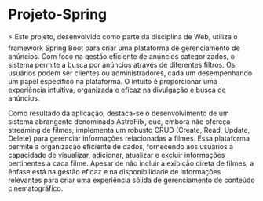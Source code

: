 # Projeto-Spring
⚡ Este projeto, desenvolvido como parte da disciplina de Web, utiliza o framework Spring Boot para criar uma plataforma de gerenciamento de anúncios. Com foco na gestão eficiente de anúncios categorizados, o sistema permite a busca por anúncios através de diferentes filtros. Os usuários podem ser clientes ou administradores, cada um desempenhando um papel específico na plataforma. O intuito é proporcionar uma experiência intuitiva, organizada e eficaz na divulgação e busca de anúncios.

Como resultado da aplicação, destaca-se o desenvolvimento de um sistema abrangente denominado AstroFilx, que, embora não ofereça streaming de filmes, implementa um robusto CRUD (Create, Read, Update, Delete) para gerenciar informações relacionadas a filmes. Essa plataforma permite a organização eficiente de dados, fornecendo aos usuários a capacidade de visualizar, adicionar, atualizar e excluir informações pertinentes a cada filme. Apesar de não incluir a exibição direta de filmes, a ênfase está na gestão eficaz e na disponibilidade de informações relevantes para criar uma experiência sólida de gerenciamento de conteúdo cinematográfico.
